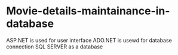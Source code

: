# Movie-details-maintainance-in-database
ASP.NET is used for user interface
ADO.NET is usewd for database connection
SQL SERVER as a database
